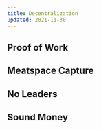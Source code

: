 ```yaml
---
title: Decentralization
updated: 2021-11-30
---
```


## Proof of Work

## Meatspace Capture

## No Leaders

## Sound Money

